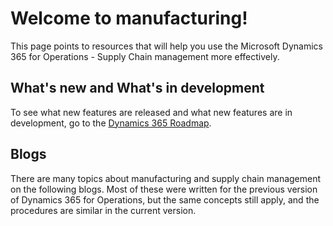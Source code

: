 # Welcome to manufacturing!
This page points to resources that will help you use the Microsoft Dynamics 365 for Operations - Supply Chain management more effectively.
## What's new and What's in development
To see what new features are released and what new features are in development, go to the <a href="https://roadmap.dynamics.com/">Dynamics 365 Roadmap</a>. 
## Blogs
There are many topics about manufacturing and supply chain management on the following blogs. Most of these were written for the previous version of Dynamics 365 for Operations, but the same concepts still apply, and the procedures are similar in the current version. 

